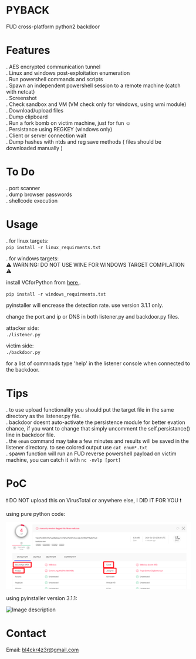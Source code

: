 # PYBACK  
FUD cross-platform python2 backdoor  

# Features  
.  AES encrypted communication tunnel  
.  Linux and windows post-exploitation enumeration  
.  Run powershell commands and scripts  
.  Spawn an independent powershell session to a remote machine (catch with netcat)  
.  Screenshot  
.  Check sandbox and VM (VM check only for windows, using wmi module)  
.  Download/upload files  
.  Dump clipboard  
.  Run a fork bomb on victim machine, just for fun :relaxed:  
.  Persistance using REGKEY (windows only)  
.  Client or server connection wait   
.  Dump hashes with ntds and reg save methods ( files should be downloaded manually ) 

# To Do  
. port scanner  
. dump browser passwords  
. shellcode execution  

# Usage  
. for linux targets:  
`pip install -r linux_requirments.txt`  

. for windows targets:   
:warning: WARNING: DO NOT USE WINE FOR WINDOWS TARGET COMPILATION :warning:  

install VCforPython from <a href="https://www.microsoft.com/en-us/download/details.aspx?id=44266"> here </a>.  

`pip install -r windows_requirments.txt`  
 
pyinstaller will encrease the detection rate. use version 3.1.1 only.   

change the port and ip or DNS in both listener.py and backdoor.py files.  

attacker side:  
`./listener.py`  

victim side:  
`./backdoor.py`  

for a list of commnads type 'help' in the listener console when connected to the backdoor.   


# Tips  
. to use upload functionality you should put the target file in the same directory as the listener.py file.   
. backdoor doesnt auto-activate the persistence module for better evation chance, if you want to change that simply uncomment the self.persistance() line in backdoor file.  
. the `enum` command may take a few minutes and results will be saved in the listener directory. to see colored output use `cat enum*.txt`  
. spawn function will run an FUD reverse powershell payload on victim machine, you can catch it with `nc -nvlp [port]`  


# PoC  
:heavy_exclamation_mark: DO NOT upload this on VirusTotal or anywhere else, I DID IT FOR YOU :heavy_exclamation_mark:  
  
  using pure python code:  
   
![Image description](https://github.com/7h3w4lk3r/pyback/blob/master/poc.png)  
  
  using pyinstaller version 3.1.1:  

![Image description](https://github.com/7h3w4lk3r/pyback/blob/master/image.png) 

  
# Contact  
Email: bl4ckr4z3r@gmail.com  


